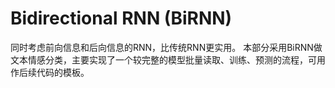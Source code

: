 # Bidirectional RNN (BiRNN)
同时考虑前向信息和后向信息的RNN，比传统RNN更实用。
本部分采用BiRNN做文本情感分类，主要实现了一个较完整的模型批量读取、训练、预测的流程，可用作后续代码的模板。